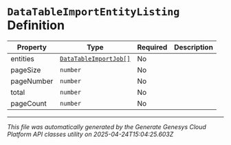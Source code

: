 # `DataTableImportEntityListing` Definition

| Property | Type | Required | Description |
|----------|------|----------|-------------|
| entities | [`DataTableImportJob[]`](datatableimportjob-definition.md) | No |  |
| pageSize | `number` | No |  |
| pageNumber | `number` | No |  |
| total | `number` | No |  |
| pageCount | `number` | No |  |

---

*This file was automatically generated by the Generate Genesys Cloud Platform API classes utility on 2025-04-24T15:04:25.603Z*